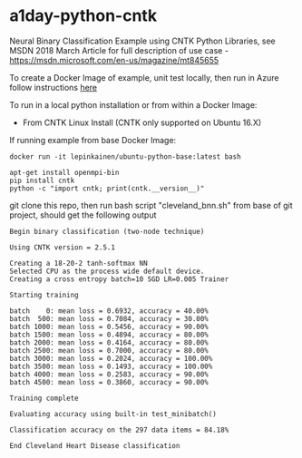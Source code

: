 # a1day-python-cntk
Neural Binary Classification Example using CNTK Python Libraries, see MSDN 2018 March Article for full description of use case - https://msdn.microsoft.com/en-us/magazine/mt845655 

To create a Docker Image of example, unit test locally, then run in Azure follow instructions [here](https://github.com/azure-appdev-tsp-ncr/a1day-python-cntk/tree/master/Lab)

To run in a local python installation or from within a Docker Image:
- From CNTK Linux Install (CNTK only supported on Ubuntu 16.X)

If running example from base Docker Image:
```
docker run -it lepinkainen/ubuntu-python-base:latest bash
```
```
apt-get install openmpi-bin
pip install cntk
python -c "import cntk; print(cntk.__version__)"
```
git clone this repo, then run bash script "cleveland_bnn.sh" from base of git project, should get the following output
```
Begin binary classification (two-node technique)

Using CNTK version = 2.5.1

Creating a 18-20-2 tanh-softmax NN
Selected CPU as the process wide default device.
Creating a cross entropy batch=10 SGD LR=0.005 Trainer

Starting training

batch    0: mean loss = 0.6932, accuracy = 40.00%
batch  500: mean loss = 0.7084, accuracy = 30.00%
batch 1000: mean loss = 0.5456, accuracy = 90.00%
batch 1500: mean loss = 0.4894, accuracy = 80.00%
batch 2000: mean loss = 0.4164, accuracy = 80.00%
batch 2500: mean loss = 0.7000, accuracy = 80.00%
batch 3000: mean loss = 0.2024, accuracy = 100.00%
batch 3500: mean loss = 0.1493, accuracy = 100.00%
batch 4000: mean loss = 0.2583, accuracy = 90.00%
batch 4500: mean loss = 0.3860, accuracy = 90.00%

Training complete

Evaluating accuracy using built-in test_minibatch()

Classification accuracy on the 297 data items = 84.18%

End Cleveland Heart Disease classification
```


